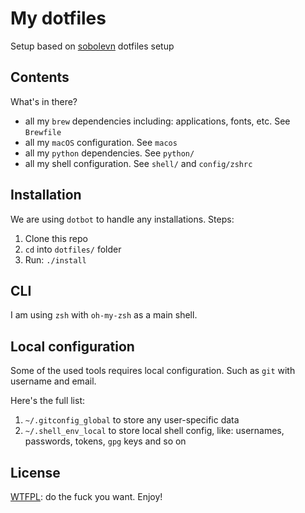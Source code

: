 # My dotfiles
Setup based on [sobolevn](https://github.com/sobolevn/dotfiles) dotfiles setup

## Contents

What's in there?

- all my `brew` dependencies including: applications, fonts, etc. See `Brewfile`
- all my `macOS` configuration. See `macos`
- all my `python` dependencies. See `python/`
- all my shell configuration. See `shell/` and `config/zshrc`

## Installation

We are using `dotbot` to handle any installations. Steps:

1. Clone this repo
2. `cd` into `dotfiles/` folder
3. Run: `./install`


## CLI

I am using `zsh` with `oh-my-zsh` as a main shell.

## Local configuration

Some of the used tools requires local configuration. Such as `git` with username and email.

Here's the full list:

1. `~/.gitconfig_global` to store any user-specific data
2. `~/.shell_env_local` to store local shell config, like: usernames, passwords, tokens, `gpg` keys and so on


## License

[WTFPL](https://en.wikipedia.org/wiki/WTFPL): do the fuck you want. Enjoy!
